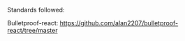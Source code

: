 

Standards followed:

Bulletproof-react: https://github.com/alan2207/bulletproof-react/tree/master
